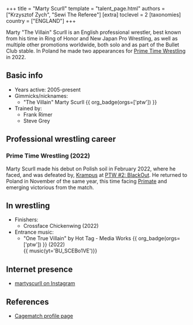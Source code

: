 +++
title = "Marty Scurll"
template = "talent_page.html"
authors = ["Krzysztof Zych", "Sewi The Referee"]
[extra]
toclevel = 2
[taxonomies]
country = ["ENGLAND"]
+++

Marty "The Villain" Scurll is an English professional wrestler, best known from his time in Ring of Honor and New Japan Pro Wrestling, as well as multiple other promotions worldwide, both solo and as part of the Bullet Club stable. In Poland he made two appearances for [Prime Time Wrestling](@/o/ptw.md) in 2022.

## Basic info

* Years active: 2005-present
* Gimmicks/nicknames:
  - "The Villain" Marty Scurll {{ org_badge(orgs=['ptw']) }}
* Trained by:
  - Frank Rimer
  - Steve Grey
 
## Professional wrestling career

### Prime Time Wrestling (2022)

Marty Scurll made his debut on Polish soil in February 2022, where he faced, and was defeated by, [Krampus](@/w/krampus.md) at [PTW #2: BlackOut](@/e/ptw/2022-02-19-ptw-2-blackout.md). He returned to Poland in November of the same year, this time facing [Primate](@/w/primate.md) and emerging victorious from the match.

## In wrestling

* Finishers:
  - Crossface Chickenwing (2022)
* Entrance music:
  - "One True Villain" by Hot Tag - Media Works
    {{ org_badge(orgs=['ptw']) }} (2022) <br>
    {{ music(yt='BU_SCEBo1VE')}}

## Internet presence

* [martyscurll on Instagram](https://www.instagram.com/martyscurll)

## References

* [Cagematch profile page](https://www.cagematch.net/?id=2&nr=4255)
